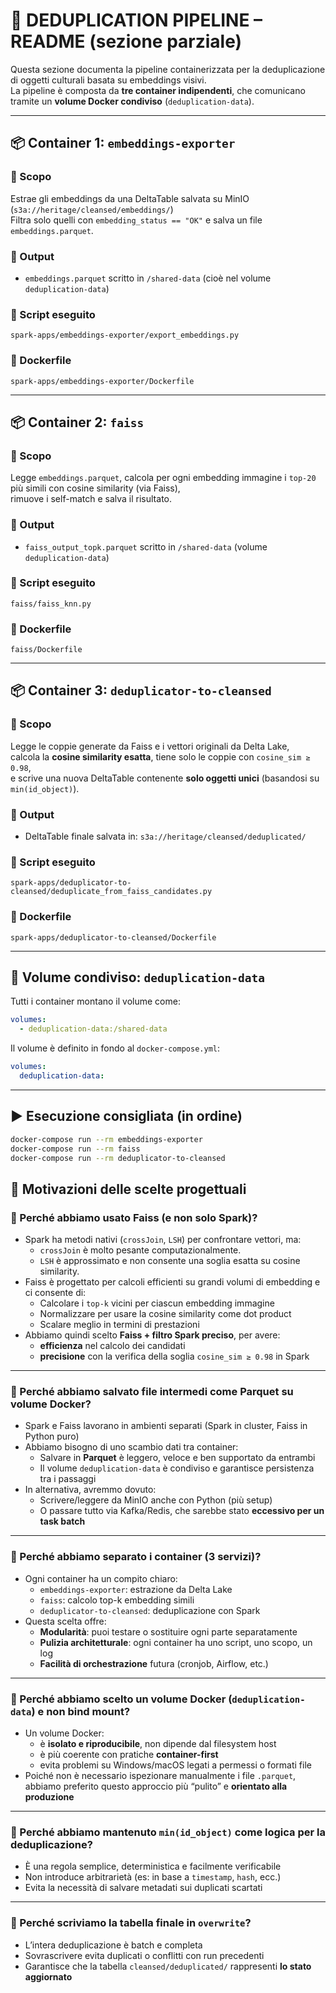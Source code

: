 # 🧠 DEDUPLICATION PIPELINE – README (sezione parziale)

Questa sezione documenta la pipeline containerizzata per la deduplicazione di oggetti culturali basata su embeddings visivi.  
La pipeline è composta da **tre container indipendenti**, che comunicano tramite un **volume Docker condiviso** (`deduplication-data`).

---

## 📦 Container 1: `embeddings-exporter`

### 🔹 Scopo
Estrae gli embeddings da una DeltaTable salvata su MinIO (`s3a://heritage/cleansed/embeddings/`)  
Filtra solo quelli con `embedding_status == "OK"` e salva un file `embeddings.parquet`.

### 🔹 Output
- `embeddings.parquet` scritto in `/shared-data` (cioè nel volume `deduplication-data`)

### 🔹 Script eseguito
`spark-apps/embeddings-exporter/export_embeddings.py`

### 🔹 Dockerfile
`spark-apps/embeddings-exporter/Dockerfile`

---

## 📦 Container 2: `faiss`

### 🔹 Scopo
Legge `embeddings.parquet`, calcola per ogni embedding immagine i `top-20` più simili con cosine similarity (via Faiss),  
rimuove i self-match e salva il risultato.

### 🔹 Output
- `faiss_output_topk.parquet` scritto in `/shared-data` (volume `deduplication-data`)

### 🔹 Script eseguito
`faiss/faiss_knn.py`

### 🔹 Dockerfile
`faiss/Dockerfile`

---

## 📦 Container 3: `deduplicator-to-cleansed`

### 🔹 Scopo
Legge le coppie generate da Faiss e i vettori originali da Delta Lake,  
calcola la **cosine similarity esatta**, tiene solo le coppie con `cosine_sim ≥ 0.98`,  
e scrive una nuova DeltaTable contenente **solo oggetti unici** (basandosi su `min(id_object)`).

### 🔹 Output
- DeltaTable finale salvata in: `s3a://heritage/cleansed/deduplicated/`

### 🔹 Script eseguito
`spark-apps/deduplicator-to-cleansed/deduplicate_from_faiss_candidates.py`

### 🔹 Dockerfile
`spark-apps/deduplicator-to-cleansed/Dockerfile`

---

## 📁 Volume condiviso: `deduplication-data`

Tutti i container montano il volume come:

```yaml
volumes:
  - deduplication-data:/shared-data
```

Il volume è definito in fondo al `docker-compose.yml`:

```yaml
volumes:
  deduplication-data:
```

---

## ▶️ Esecuzione consigliata (in ordine)

```bash
docker-compose run --rm embeddings-exporter
docker-compose run --rm faiss
docker-compose run --rm deduplicator-to-cleansed
```

## 🤔 Motivazioni delle scelte progettuali

### 🔹 Perché abbiamo usato Faiss (e non solo Spark)?
- Spark ha metodi nativi (`crossJoin`, `LSH`) per confrontare vettori, ma:
  - `crossJoin` è molto pesante computazionalmente.
  - `LSH` è approssimato e non consente una soglia esatta su cosine similarity.
- Faiss è progettato per calcoli efficienti su grandi volumi di embedding e ci consente di:
  - Calcolare i `top-k` vicini per ciascun embedding immagine
  - Normalizzare per usare la cosine similarity come dot product
  - Scalare meglio in termini di prestazioni
- Abbiamo quindi scelto **Faiss + filtro Spark preciso**, per avere:
  - **efficienza** nel calcolo dei candidati
  - **precisione** con la verifica della soglia `cosine_sim ≥ 0.98` in Spark

---

### 🔹 Perché abbiamo salvato file intermedi come Parquet su volume Docker?
- Spark e Faiss lavorano in ambienti separati (Spark in cluster, Faiss in Python puro)
- Abbiamo bisogno di uno scambio dati tra container:
  - Salvare in **Parquet** è leggero, veloce e ben supportato da entrambi
  - Il volume `deduplication-data` è condiviso e garantisce persistenza tra i passaggi
- In alternativa, avremmo dovuto:
  - Scrivere/leggere da MinIO anche con Python (più setup)
  - O passare tutto via Kafka/Redis, che sarebbe stato **eccessivo per un task batch**

---

### 🔹 Perché abbiamo separato i container (3 servizi)?
- Ogni container ha un compito chiaro:
  - `embeddings-exporter`: estrazione da Delta Lake
  - `faiss`: calcolo top-k embedding simili
  - `deduplicator-to-cleansed`: deduplicazione con Spark
- Questa scelta offre:
  - **Modularità**: puoi testare o sostituire ogni parte separatamente
  - **Pulizia architetturale**: ogni container ha uno script, uno scopo, un log
  - **Facilità di orchestrazione** futura (cronjob, Airflow, etc.)

---

### 🔹 Perché abbiamo scelto un volume Docker (`deduplication-data`) e non bind mount?
- Un volume Docker:
  - è **isolato e riproducibile**, non dipende dal filesystem host
  - è più coerente con pratiche **container-first**
  - evita problemi su Windows/macOS legati a permessi o formati file
- Poiché non è necessario ispezionare manualmente i file `.parquet`, abbiamo preferito questo approccio più “pulito” e **orientato alla produzione**

---

### 🔹 Perché abbiamo mantenuto `min(id_object)` come logica per la deduplicazione?
- È una regola semplice, deterministica e facilmente verificabile
- Non introduce arbitrarietà (es: in base a `timestamp`, `hash`, ecc.)
- Evita la necessità di salvare metadati sui duplicati scartati

---

### 🔹 Perché scriviamo la tabella finale in `overwrite`?
- L’intera deduplicazione è batch e completa
- Sovrascrivere evita duplicati o conflitti con run precedenti
- Garantisce che la tabella `cleansed/deduplicated/` rappresenti **lo stato aggiornato**